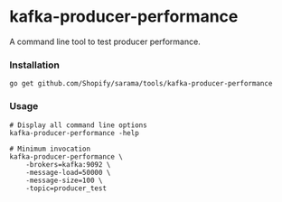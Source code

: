 # kafka-producer-performance

A command line tool to test producer performance.

### Installation

    go get github.com/Shopify/sarama/tools/kafka-producer-performance


### Usage

    # Display all command line options
    kafka-producer-performance -help
	
	# Minimum invocation
    kafka-producer-performance \
		-brokers=kafka:9092 \
		-message-load=50000 \
		-message-size=100 \
		-topic=producer_test
